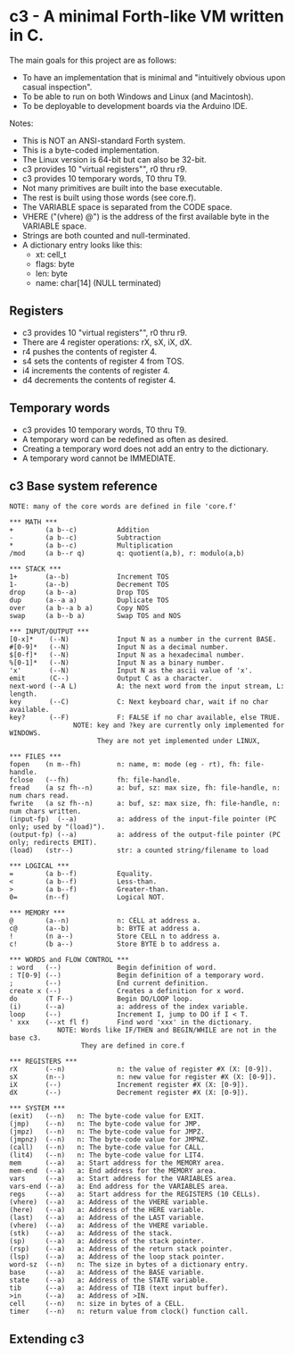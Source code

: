 # c3 - A minimal Forth-like VM written in C.

The main goals for this project are as follows:
- To have an implementation that is minimal and "intuitively obvious upon casual inspection".
- To be able to run on both Windows and Linux (and Macintosh).
- To be deployable to development boards via the Arduino IDE.

Notes:
- This is NOT an ANSI-standard Forth system.
- This is a byte-coded implementation.
- The Linux version is 64-bit but can also be 32-bit.
- c3 provides 10 "virtual registers"", r0 thru r9.
- c3 provides 10 temporary words, T0 thru T9.
- Not many primitives are built into the base executable.
- The rest is built using those words (see core.f).
- The VARIABLE space is separated from the CODE space.
- VHERE ("(vhere) @") is the address of the first available byte in the VARIABLE space.
- Strings are both counted and null-terminated.
- A dictionary entry looks like this:
    - xt:      cell_t
    - flags:   byte
    - len:     byte
    - name:    char[14] (NULL terminated)

## Registers
- c3 provides 10 "virtual registers"", r0 thru r9.
- There are 4 register operations: rX, sX, iX, dX.
- r4 pushes the contents of register 4.
- s4 sets the contents of register 4 from TOS.
- i4 increments the contents of register 4.
- d4 decrements the contents of register 4.

## Temporary words
- c3 provides 10 temporary words, T0 thru T9.
- A temporary word can be redefined as often as desired.
- Creating a temporary word does not add an entry to the dictionary.
- A temporary word cannot be IMMEDIATE.

## c3 Base system reference
```
NOTE: many of the core words are defined in file 'core.f'

*** MATH ***
+        (a b--c)          Addition
-        (a b--c)          Subtraction
*        (a b--c)          Multiplication
/mod     (a b--r q)        q: quotient(a,b), r: modulo(a,b)

*** STACK ***
1+       (a--b)            Increment TOS
1-       (a--b)            Decrement TOS
drop     (a b--a)          Drop TOS
dup      (a--a a)          Duplicate TOS
over     (a b--a b a)      Copy NOS
swap     (a b--b a)        Swap TOS and NOS

*** INPUT/OUTPUT ***
[0-x]*    (--N)            Input N as a number in the current BASE.
#[0-9]*   (--N)            Input N as a decimal number.
$[0-f]*   (--N)            Input N as a hexadecimal number.
%[0-1]*   (--N)            Input N as a binary number.
'x'       (--N)            Input N as the ascii value of 'x'.
emit      (C--)            Output C as a character.
next-word (--A L)          A: the next word from the input stream, L: length.
key       (--C)            C: Next keyboard char, wait if no char available.
key?      (--F)            F: FALSE if no char available, else TRUE.
                NOTE: key and ?key are currently only implemented for WINDOWS.
                      They are not yet implemented under LINUX, 

*** FILES ***
fopen    (n m--fh)         n: name, m: mode (eg - rt), fh: file-handle.
fclose   (--fh)            fh: file-handle.
fread    (a sz fh--n)      a: buf, sz: max size, fh: file-handle, n: num chars read.
fwrite   (a sz fh--n)      a: buf, sz: max size, fh: file-handle, n: num chars written.
(input-fp)  (--a)          a: address of the input-file pointer (PC only; used by "(load)").
(output-fp) (--a)          a: address of the output-file pointer (PC only; redirects EMIT).
(load)   (str--)           str: a counted string/filename to load

*** LOGICAL ***
=        (a b--f)          Equality.
<        (a b--f)          Less-than.
>        (a b--f)          Greater-than.
0=       (n--f)            Logical NOT.

*** MEMORY ***
@        (a--n)            n: CELL at address a.
c@       (a--b)            b: BYTE at address a.
!        (n a--)           Store CELL n to address a.
c!       (b a--)           Store BYTE b to address a.

*** WORDS and FLOW CONTROL ***
: word   (--)              Begin definition of word. 
: T[0-9] (--)              Begin definition of a temporary word.
;        (--)              End current definition.
create x (--)              Creates a definition for x word.
do       (T F--)           Begin DO/LOOP loop.
(i)      (--a)             a: address of the index variable.
loop     (--)              Increment I, jump to DO if I < T.
' xxx    (--xt fl f)       Find word 'xxx' in the dictionary.
            NOTE: Words like IF/THEN and BEGIN/WHILE are not in the base c3.
                  They are defined in core.f

*** REGISTERS ***
rX       (--n)             n: the value of register #X (X: [0-9]).
sX       (n--)             n: new value for register #X (X: [0-9]).
iX       (--)              Increment register #X (X: [0-9]).
dX       (--)              Decrement register #X (X: [0-9]).

*** SYSTEM ***
(exit)   (--n)   n: The byte-code value for EXIT.
(jmp)    (--n)   n: The byte-code value for JMP.
(jmpz)   (--n)   n: The byte-code value for JMPZ.
(jmpnz)  (--n)   n: The byte-code value for JMPNZ.
(call)   (--n)   n: The byte-code value for CALL.
(lit4)   (--n)   n: The byte-code value for LIT4.
mem      (--a)   a: Start address for the MEMORY area.
mem-end  (--a)   a: End address for the MEMORY area.
vars     (--a)   a: Start address for the VARIABLES area.
vars-end (--a)   a: End address for the VARIABLES area.
regs     (--a)   a: Start address for the REGISTERS (10 CELLs).
(vhere)  (--a)   a: Address of the VHERE variable.
(here)   (--a)   a: Address of the HERE variable.
(last)   (--a)   a: Address of the LAST variable.
(vhere)  (--a)   a: Address of the VHERE variable.
(stk)    (--a)   a: Address of the stack.
(sp)     (--a)   a: Address of the stack pointer.
(rsp)    (--a)   a: Address of the return stack pointer.
(lsp)    (--a)   a: Address of the loop stack pointer.
word-sz  (--n)   n: The size in bytes of a dictionary entry.
base     (--a)   a: Address of the BASE variable.
state    (--a)   a: Address of the STATE variable.
tib      (--a)   a: Address of TIB (text input buffer).
>in      (--a)   a: Address of >IN.
cell     (--n)   n: size in bytes of a CELL.
timer    (--n)   n: return value from clock() function call.
```

## Extending c3
